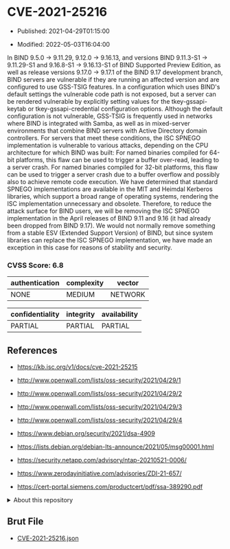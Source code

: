 # CVE-2021-25216

- Published: 2021-04-29T01:15:00

- Modified: 2022-05-03T16:04:00

In BIND 9.5.0 -> 9.11.29, 9.12.0 -> 9.16.13, and versions BIND 9.11.3-S1 -> 9.11.29-S1 and 9.16.8-S1 -> 9.16.13-S1 of BIND Supported Preview Edition, as well as release versions 9.17.0 -> 9.17.1 of the BIND 9.17 development branch, BIND servers are vulnerable if they are running an affected version and are configured to use GSS-TSIG features. In a configuration which uses BIND's default settings the vulnerable code path is not exposed, but a server can be rendered vulnerable by explicitly setting values for the tkey-gssapi-keytab or tkey-gssapi-credential configuration options. Although the default configuration is not vulnerable, GSS-TSIG is frequently used in networks where BIND is integrated with Samba, as well as in mixed-server environments that combine BIND servers with Active Directory domain controllers. For servers that meet these conditions, the ISC SPNEGO implementation is vulnerable to various attacks, depending on the CPU architecture for which BIND was built: For named binaries compiled for 64-bit platforms, this flaw can be used to trigger a buffer over-read, leading to a server crash. For named binaries compiled for 32-bit platforms, this flaw can be used to trigger a server crash due to a buffer overflow and possibly also to achieve remote code execution. We have determined that standard SPNEGO implementations are available in the MIT and Heimdal Kerberos libraries, which support a broad range of operating systems, rendering the ISC implementation unnecessary and obsolete. Therefore, to reduce the attack surface for BIND users, we will be removing the ISC SPNEGO implementation in the April releases of BIND 9.11 and 9.16 (it had already been dropped from BIND 9.17). We would not normally remove something from a stable ESV (Extended Support Version) of BIND, but since system libraries can replace the ISC SPNEGO implementation, we have made an exception in this case for reasons of stability and security.

### CVSS Score: **6.8**

| authentication | complexity | vector |
| --- | --- | --- |
| NONE | MEDIUM | NETWORK |

| confidentiality | integrity | availability |
| --- | --- | --- |
| PARTIAL | PARTIAL | PARTIAL |

## References

* https://kb.isc.org/v1/docs/cve-2021-25215

* http://www.openwall.com/lists/oss-security/2021/04/29/1

* http://www.openwall.com/lists/oss-security/2021/04/29/2

* http://www.openwall.com/lists/oss-security/2021/04/29/3

* http://www.openwall.com/lists/oss-security/2021/04/29/4

* https://www.debian.org/security/2021/dsa-4909

* https://lists.debian.org/debian-lts-announce/2021/05/msg00001.html

* https://security.netapp.com/advisory/ntap-20210521-0006/

* https://www.zerodayinitiative.com/advisories/ZDI-21-657/

* https://cert-portal.siemens.com/productcert/pdf/ssa-389290.pdf

<details>
<summary>About this repository</summary> 

  This repository is part of the project [Live Hack CVE](https://github.com/Live-Hack-CVE). Main website can be found [www.live-hack.org](https://www.live-hack.org) 
  
  Made by [Sn0wAlice](https://github.com/Sn0wAlice) for the people that care about security and need to have a feed of the latest CVEs. Hope you enjoy it, don't forget to star the repo and follow me on [Twitter](https://twitter.com/Sn0wAlice) and [Github](https://github.com/Sn0wAlice). And that is my [personnal website](https://www.alice-snow.me/)

  - [Home Page](https://github.com/Live-Hack-CVE)
  - [Framework](https://github.com/Live-Hack-CVE/cve-framework)
  - [CVE database](https://github.com/Live-Hack-CVE/full_database)
  - [Changelog](https://github.com/Live-Hack-CVE/Changelog)
</details>

## Brut File

* [CVE-2021-25216.json](https://raw.githubusercontent.com/Live-Hack-CVE/full_database/main/cves/2021/CVE-2021-25216.json)

